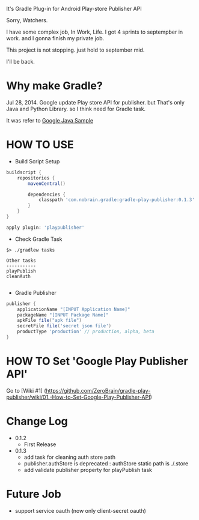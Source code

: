 It's Gradle Plug-in for Android Play-store Publisher API

Sorry, Watchers.

I have some complex job, In Work, Life.
I got 4 sprints to septempber in work. and I gonna finish my private job.

This project is not stopping. just hold to september mid.

I'll be back.

# Why make Gradle?

Jul 28, 2014. Google update Play store API for publisher.
but That's only Java and Python Library.
so I think need for Gradle task.


It was refer to [Google Java Sample](https://github.com/googlesamples/android-play-publisher-api/tree/master/v2/java)

# HOW TO USE

- Build Script Setup
``` groovy
buildscript {
    repositories {
        mavenCentral()

        dependencies {
            classpath 'com.nobrain.gradle:gradle-play-publisher:0.1.3'
        }
    }
}

apply plugin: 'playpublisher'

```

- Check Gradle Task
``` shell
$> ./gradlew tasks

Other tasks           
-----------           
playPublish
cleanAuth
               
```

- Gradle Publisher

``` groovy
publisher {
    applicationName "[INPUT Application Name]"
    packageName "[INPUT Package Name]"
    apkFile file("apk file")
    secretFile file('secret json file')
    productType 'production' // production, alpha, beta
}
```

# HOW TO Set 'Google Play Publisher API'
Go to [Wiki #1] (https://github.com/ZeroBrain/gradle-play-publisher/wiki/01.-How-to-Set-Google-Play-Publisher-API)

# Change Log
* 0.1.2
  - First Release
* 0.1.3
  - add task for cleaning auth store path
  - publisher.authStore is deprecated : authStore static path is ./.store
  - add validate publisher property for playPublish task 

# Future Job
  * support service oauth (now only client-secret oauth)

